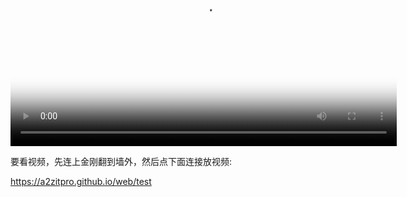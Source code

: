 
<video poster="kkapp2.7media.JPG" width="618" height="347" controls preload> 
    <source src="kkApp2.7.mp4" media="only screen and (min-device-width: 568px)"></source> 
</video>

要看视频，先连上金刚翻到墙外，然后点下面连接放视频:  

https://a2zitpro.github.io/web/test
